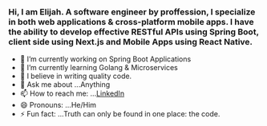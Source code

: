 
### Hi, I am Elijah. A software engineer by proffession, I specialize in both web applications & cross-platform mobile apps. I have the ability to develop effective RESTful APIs using Spring Boot, client side using Next.js and Mobile Apps using React Native.

- 🔭 I’m currently working on Spring Boot Applications
- 🌱 I’m currently learning Golang & Microservices
- 👯 I believe in writing quality code.
- 💬 Ask me about ...Anything
- 📫 How to reach me: ...[LinkedIn](https://www.linkedin.com/in/elijah-ndung-u-472980192/)
- 😄 Pronouns: ...He/Him
- ⚡ Fun fact: ...Truth can only be found in one place: the code.
